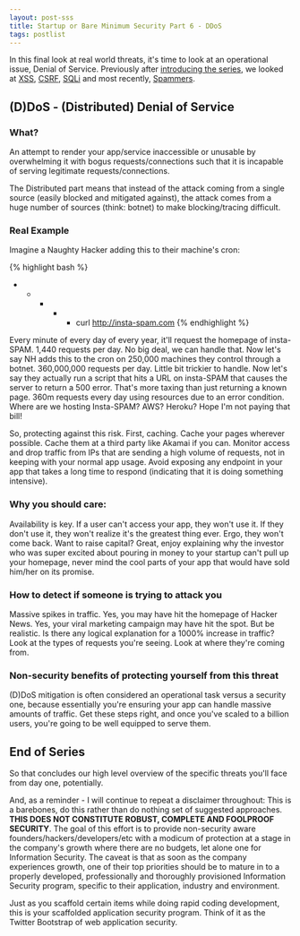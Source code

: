```yaml
---
layout: post-sss
title: Startup or Bare Minimum Security Part 6 - DDoS
tags: postlist
---
```


In this final look at real world threats, it's time to look
at an operational issue, Denial of Service. Previously after
[introducing the series](/startup-or-bare-minimum-security),
we looked at [XSS](/startup-or-bare-minimum-security-part-2-xss),
[CSRF](/startup-or-bare-minimum-security-part-3-csrf),
[SQLi](/startup-or-bare-minimum-security-part-4-sqli) and most
recently, [Spammers](/startup-or-bare-minimum-security-part-5-spammers).

(D)DoS - (Distributed) Denial of Service
----------------------------------------

### What?

An attempt to render your app/service inaccessible or unusable
by overwhelming it with bogus requests/connections such that it
is incapable of serving legitimate requests/connections.

The Distributed part means that instead of the attack coming
from a single source (easily blocked and mitigated against),
the attack comes from a huge number of sources (think: botnet)
to make blocking/tracing difficult.

### Real Example

Imagine a Naughty Hacker adding this to their machine's cron:

{% highlight bash %}
* * * * * curl http://insta-spam.com
{% endhighlight %}

Every minute of every day of every year, it'll request the
homepage of insta-SPAM. 1,440 requests per day. No big deal,
we can handle that. Now let's say NH adds this to the cron on
250,000 machines they control through a botnet. 360,000,000
requests per day. Little bit trickier to handle. Now let's
say they actually run a script that hits a URL on insta-SPAM
that causes the server to return a 500 error. That's more taxing
than just returning a known page. 360m requests every day using
resources due to an error condition. Where are we hosting
Insta-SPAM? AWS? Heroku? Hope I'm not paying that bill!

So, protecting against this risk. First, caching. Cache your
pages wherever possible. Cache them at a third party like Akamai
if you can. Monitor access and drop traffic from IPs that are
sending a high volume of requests, not in keeping with your
normal app usage. Avoid exposing any endpoint in your app that
takes a long time to respond (indicating that it is doing
something intensive).

### Why you should care:

Availability is key. If a user can't access your app, they
won't use it. If they don't use it, they won't realize it's
the greatest thing ever. Ergo, they won't come back. Want to
raise capital? Great, enjoy explaining why the investor who
was super excited about pouring in money to your startup can't
pull up your homepage, never mind the cool parts of your app
that would have sold him/her on its promise.

### How to detect if someone is trying to attack you

Massive spikes in traffic. Yes, you may have hit the homepage
of Hacker News. Yes, your viral marketing campaign may have
hit the spot. But be realistic. Is there any logical explanation
for a 1000% increase in traffic? Look at the types of requests
you're seeing. Look at where they're coming from.

### Non-security benefits of protecting yourself from this threat

(D)DoS mitigation is often considered an operational task versus 
a security one, because essentially you're ensuring your app can
handle massive amounts of traffic. Get these steps right, and once
you've scaled to a billion users, you're going to be well equipped
to serve them.

End of Series
-------------

So that concludes our high level overview of the specific threats you'll face
from day one, potentially.

And, as a reminder - I will continue to repeat a disclaimer throughout: This is a barebones, do this
rather than do nothing set of suggested approaches. **THIS DOES NOT CONSTITUTE
ROBUST, COMPLETE AND FOOLPROOF SECURITY**. The goal of this effort is to provide
non-security aware founders/hackers/developers/etc with a modicum of protection
at a stage in the company's growth where there are no budgets, let alone one
for Information Security. The caveat is that as soon as the company experiences
growth, one of their top priorities should be to mature in to a properly
developed, professionally and thoroughly provisioned Information Security
program, specific to their application, industry and environment.

Just as you scaffold certain items while doing rapid coding development, this
is your scaffolded application security program. Think of it as the Twitter
Bootstrap of web application security.
